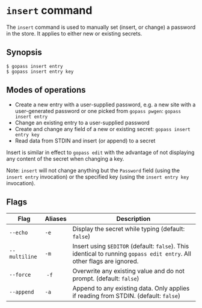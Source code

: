 # `insert` command

The `insert` command is used to manually set (insert, or change) a password in the store. It applies to either new or existing secrets.

## Synopsis

```
$ gopass insert entry
$ gopass insert entry key
```

## Modes of operations

* Create a new entry with a user-supplied password, e.g. a new site with a user-generated password or one picked from `gopass pwgen`: `gopass insert entry`
* Change an existing entry to a user-supplied password
* Create and change any field of a new or existing secret: `gopass insert entry key`
* Read data from STDIN and insert (or append) to a secret

Insert is similar in effect to `gopass edit` with the advantage of not displaying any content of the secret when changing a key.

Note: `insert` will not change anything but the `Password` field (using the `insert entry` invocation) or the specified key (using the `insert entry key` invocation).

## Flags

Flag | Aliases | Description
---- | ------- | -----------
`--echo` | `-e` | Display the secret while typing (default: `false`)
`--multiline` | `-m` | Insert using `$EDITOR` (default: `false`). This identical to running `gopass edit entry`. All other flags are ignored.
`--force` | `-f` | Overwrite any existing value and do not prompt. (default: `false`)
`--append` | `-a` | Append to any existing data. Only applies if reading from STDIN. (default: `false`)
